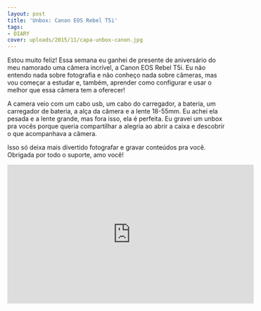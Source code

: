 ```yaml
---
layout: post
title: 'Unbox: Canon EOS Rebel T5i'
tags:
- DIARY
cover: uploads/2015/11/capa-unbox-canon.jpg
---
```


Estou muito feliz! Essa semana eu ganhei de presente de aniversário do meu namorado uma câmera incrível, a Canon EOS Rebel T5i. Eu não entendo nada sobre fotografia e não conheço nada sobre câmeras, mas vou começar a estudar e, também, aprender como configurar e usar o melhor que essa câmera tem a oferecer!

A camera veio com um cabo usb, um cabo do carregador, a bateria, um carregador de bateria, a alça da câmera e a lente 18-55mm. Eu achei ela pesada e a lente grande, mas fora isso, ela é perfeita. Eu gravei um unbox pra vocês porque queria compartilhar a alegria ao abrir a caixa e descobrir o que acompanhava a câmera.

Isso só deixa mais divertido fotografar e gravar conteúdos pra você. Obrigada por todo o suporte, amo você!

<iframe width="560" height="315" src="https://www.youtube.com/embed/8K5aoLqXe9M" frameborder="0" allowfullscreen></iframe>
